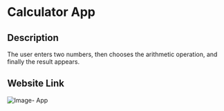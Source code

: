 # Calculator App

## Description

The user enters two numbers, then chooses the arithmetic operation, and finally the result appears.

## Website Link 


![Image- App](https://user-images.githubusercontent.com/114902383/194171260-4e5d157a-9320-4acf-ba8a-828983f793b8.PNG)
